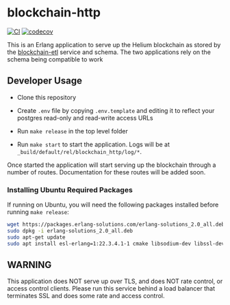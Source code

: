 # blockchain-http

[![CI](https://github.com/helium/blockchain-http/actions/workflows/ci.yml/badge.svg)](https://github.com/helium/blockchain-http/actions/workflows/ci.yml)
[![codecov](https://codecov.io/gh/helium/blockchain-http/branch/master/graph/badge.svg)](https://codecov.io/gh/helium/blockchain-http)

This is an Erlang application to serve up the Helium blockchain as
stored by the
[blockchain-etl](https://github.com/helium/blockchain-etl) service and
schema. The two applications rely on the schema being compatible to
work


## Developer Usage

* Clone this repository
* Create `.env` file by copying `.env.template` and editing it to
  reflect your postgres read-only and read-write access URLs

* Run `make release` in the top level folder

* Run `make start` to start the application. Logs will be at
  `_build/default/rel/blockchain_http/log/*`.

Once started the application will start serving up the blockchain
through a number of routes. Documentation for these routes will be
added soon.

### Installing Ubuntu Required Packages

If running on Ubuntu, you will need the following packages installed before
running `make release`:

```bash
wget https://packages.erlang-solutions.com/erlang-solutions_2.0_all.deb
sudo dpkg -i erlang-solutions_2.0_all.deb
sudo apt-get update
sudo apt install esl-erlang=1:22.3.4.1-1 cmake libsodium-dev libssl-dev
```


## WARNING

This application does NOT serve up over TLS, and does NOT rate
control, or access control clients. Please run this service behind a
load balancer that terminates SSL and does some rate and access
control.
